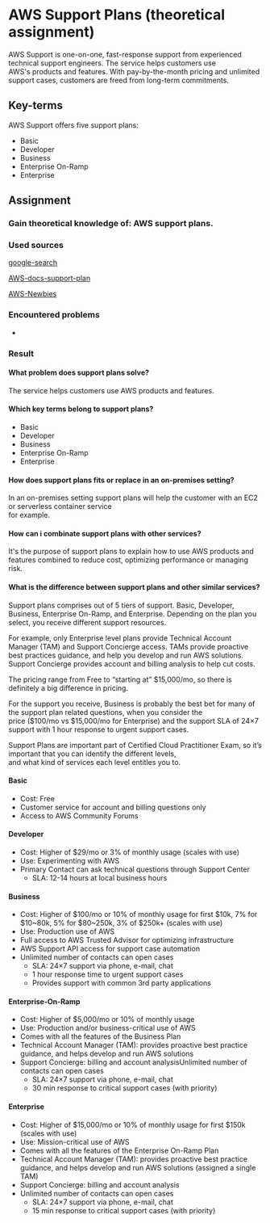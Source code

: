 # AWS Support Plans (theoretical assignment)  
AWS Support is one-on-one, fast-response support from experienced technical support engineers. The service helps customers use   
AWS's products and features. With pay-by-the-month pricing and unlimited support cases, customers are freed from long-term commitments.  

## Key-terms  
AWS Support offers five support plans:  

* Basic  
* Developer  
* Business  
* Enterprise On-Ramp  
* Enterprise  

## Assignment  
### Gain theoretical knowledge of: AWS support plans.  

### Used sources  
[google-search](https://www.google.com/search?client=firefox-b-d&q=what+is+AWS+support+plans)  

[AWS-docs-support-plan](https://docs.aws.amazon.com/awssupport/latest/user/aws-support-plans.html)  

[AWS-Newbies](https://awsnewbies.com/support-plans/)  

### Encountered problems  
-  

### Result  
#### What problem does support plans solve?   
The service helps customers use AWS products and features.  

#### Which key terms belong to support plans?  
* Basic   
* Developer  
* Business  
* Enterprise On-Ramp  
* Enterprise  

#### How does support plans fits or replace in an on-premises setting?  
In an on-premises setting support plans will help the customer with an EC2 or serverless container service  
for example.  

#### How can i combinate support plans with other services?  
It's the purpose of support plans to explain how to use AWS products and features combined
to reduce cost, optimizing performance or managing risk.

#### What is the difference between support plans and other similar services?   
Support plans comprises out of 5 tiers of support. 
Basic, Developer, Business, Enterprise On-Ramp, and Enterprise. Depending on the plan you select, you receive different support resources.  

For example, only Enterprise level plans provide Technical Account Manager (TAM) and Support Concierge access. TAMs provide proactive   
best practices guidance, and help you develop and run AWS solutions. Support Concierge provides account and billing analysis to help cut costs.  

The pricing range from Free to “starting at” $15,000/mo, so there is definitely a big difference in pricing.  

For the support you receive, Business is probably the best bet for many of the support plan related questions, when you consider the   
price ($100/mo vs $15,000/mo for Enterprise) and the support SLA of 24×7 support with 1 hour response to urgent support cases.  

Support Plans are important part of Certified Cloud Practitioner Exam, so it’s important that you can identify the different levels,     
and what kind of services each level entitles you to.  

#### Basic  
* Cost: Free  
* Customer service for account and billing questions only  
* Access to AWS Community Forums  

#### Developer  
* Cost: Higher of $29/mo or 3% of monthly usage (scales with use)
* Use: Experimenting with AWS
* Primary Contact can ask technical questions through Support Center
    - SLA: 12-14 hours at local business hours

#### Business  
* Cost: Higher of $100/mo or 10% of monthly usage for first $10k, 7% for $10~80k, 5% for $80~250k, 3% of $250k+ (scales with use)  
* Use: Production use of AWS  
* Full access to AWS Trusted Advisor for optimizing infrastructure  
* AWS Support API access for support case automation  
* Unlimited number of contacts can open cases  
    - SLA: 24×7 support via phone, e-mail, chat  
    - 1 hour response time to urgent support cases  
    - Provides support with common 3rd party applications  

#### Enterprise-On-Ramp  
* Cost: Higher of $5,000/mo or 10% of monthly usage  
* Use: Production and/or business-critical use of AWS  
* Comes with all the features of the Business Plan  
* Technical Account Manager (TAM): provides proactive best practice guidance, and helps develop and run AWS solutions  
* Support Concierge: billing and account analysisUnlimited number of contacts can open cases  
    - SLA: 24×7 support via phone, e-mail, chat  
    - 30 min response to critical support cases (with priority)  

#### Enterprise  
* Cost: Higher of $15,000/mo or 10% of monthly usage for first $150k (scales with use)  
* Use: Mission-critical use of AWS  
* Comes with all the features of the Enterprise On-Ramp Plan  
* Technical Account Manager (TAM): provides proactive best practice guidance, and helps develop and run AWS solutions (assigned a single TAM)  
* Support Concierge: billing and account analysis  
* Unlimited number of contacts can open cases  
    - SLA: 24×7 support via phone, e-mail, chat  
    - 15 min response to critical support cases (with priority)  
 
